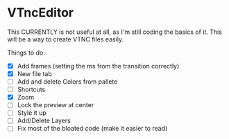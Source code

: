 # VTncEditor
 
This CURRENTLY is not useful at all, as I'm still coding the basics of it.
This will be a way to create VTNC files easily.


Things to do:
- [x] Add frames (setting the ms from the transition correctly)
- [x] New file tab
- [ ] Add and delete Colors from pallete
- [ ] Shortcuts
- [x] Zoom
- [ ] Lock the preview at center
- [ ] Style it up
- [ ] Add/Delete Layers
- [ ] Fix most of the bloated code (make it easier to read)